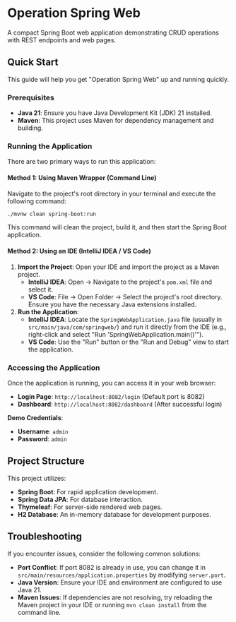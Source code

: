 # Operation Spring Web

A compact Spring Boot web application demonstrating CRUD operations with REST endpoints and web pages.

## Quick Start

This guide will help you get "Operation Spring Web" up and running quickly.

### Prerequisites

*   **Java 21**: Ensure you have Java Development Kit (JDK) 21 installed.
*   **Maven**: This project uses Maven for dependency management and building.

### Running the Application

There are two primary ways to run this application:

#### Method 1: Using Maven Wrapper (Command Line)

Navigate to the project's root directory in your terminal and execute the following command:

```bash
./mvnw clean spring-boot:run
```

This command will clean the project, build it, and then start the Spring Boot application.

#### Method 2: Using an IDE (IntelliJ IDEA / VS Code)

1.  **Import the Project**: Open your IDE and import the project as a Maven project.
    *   **IntelliJ IDEA**: Open -> Navigate to the project's `pom.xml` file and select it.
    *   **VS Code**: File -> Open Folder -> Select the project's root directory. Ensure you have the necessary Java extensions installed.
2.  **Run the Application**:
    *   **IntelliJ IDEA**: Locate the `SpringWebApplication.java` file (usually in `src/main/java/com/springweb/`) and run it directly from the IDE (e.g., right-click and select "Run 'SpringWebApplication.main()'").
    *   **VS Code**: Use the "Run" button or the "Run and Debug" view to start the application.

### Accessing the Application

Once the application is running, you can access it in your web browser:

*   **Login Page**: `http://localhost:8082/login` (Default port is 8082)
*   **Dashboard**: `http://localhost:8082/dashboard` (After successful login)

**Demo Credentials**:
*   **Username**: `admin`
*   **Password**: `admin`

## Project Structure

This project utilizes:

*   **Spring Boot**: For rapid application development.
*   **Spring Data JPA**: For database interaction.
*   **Thymeleaf**: For server-side rendered web pages.
*   **H2 Database**: An in-memory database for development purposes.

## Troubleshooting

If you encounter issues, consider the following common solutions:

*   **Port Conflict**: If port 8082 is already in use, you can change it in `src/main/resources/application.properties` by modifying `server.port`.
*   **Java Version**: Ensure your IDE and environment are configured to use Java 21.
*   **Maven Issues**: If dependencies are not resolving, try reloading the Maven project in your IDE or running `mvn clean install` from the command line.

